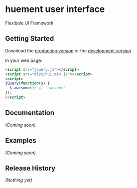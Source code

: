 # huement user interface

Flexibale UI Framework

## Getting Started
Download the [production version][min] or the [development version][max].

[min]: https://raw.github.com/johnny13/hui/master/dist/hui.min.js
[max]: https://raw.github.com/johnny13/hui/master/dist/hui.js

In your web page:

```html
<script src="jquery.js"></script>
<script src="dist/hui.min.js"></script>
<script>
jQuery(function($) {
  $.awesome(); // "awesome"
});
</script>
```

## Documentation
_(Coming soon)_

## Examples
_(Coming soon)_

## Release History
_(Nothing yet)_
